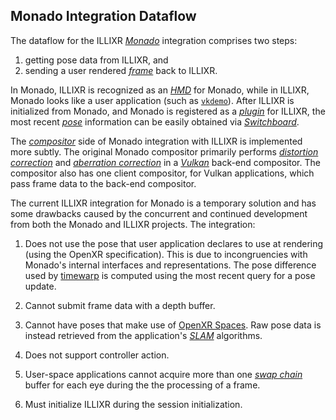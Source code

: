 ## Monado Integration Dataflow

The dataflow for the ILLIXR [_Monado_][21] integration comprises two steps:
1.  getting pose data from ILLIXR,
    and
1.  sending a user rendered [_frame_][28] back to ILLIXR.

In Monado, ILLIXR is recognized as an [_HMD_][23] for Monado, while in ILLIXR,
    Monado looks like a user application (such as [`vkdemo`][20]).
After ILLIXR is initialized from Monado, and Monado is registered as a [_plugin_][25] for ILLIXR,
    the most recent [_pose_][22] information can be easily obtained via [_Switchboard_][24].

The [_compositor_][26] side of Monado integration with ILLIXR is implemented more subtly.
The original Monado compositor primarily performs [_distortion correction_][29]
    and [_aberration correction_][30] in a [_Vulkan_][26] back-end compositor.
The compositor also has one client compositor, for Vulkan applications, which pass frame data to the back-end compositor.

The current ILLIXR integration for Monado is a temporary solution and has some drawbacks caused
    by the concurrent and continued development from both the Monado and ILLIXR projects.
The integration:

1.  Does not use the pose that user application declares to use at rendering
        (using the OpenXR specification).
    This is due to incongruencies with Monado's internal interfaces and representations.
    The pose difference used by [timewarp][20] is computed using the most recent query
        for a pose update.

1.  Cannot submit frame data with a depth buffer.

1.  Cannot have poses that make use of [OpenXR Spaces][1].
    Raw pose data is instead retrieved from the application's [_SLAM_][32] algorithms.

1.  Does not support controller action.

1.  User-space applications cannot acquire more than one [_swap chain_][31] buffer for each eye
        during the the processing of a frame.

1.  Must initialize ILLIXR during the session initialization.


[//]: # (- References -)

[1]:    https://www.khronos.org/registry/OpenXR/specs/1.0/html/xrspec.html#spaces

[//]: # (- Internal -)

[20]:   ../illixr_plugins.md
[21]:   ../glossary.md#monado
[22]:   ../glossary.md#pose
[23]:   ../glossary.md#head-mounted-display
[24]:   ../glossary.md#switchboard
[25]:   ../glossary.md#plugin
[26]:   ../glossary.md#vulkan
[28]:   ../glossary.md#framebuffer
[29]:   ../glossary.md#distortion-correction
[30]:   ../glossary.md#chromatic-abberation-correction
[31]:   ../glossary.md#swap-chain
[32]:   ../glossary.md#simultaneous-localization-and-mapping
